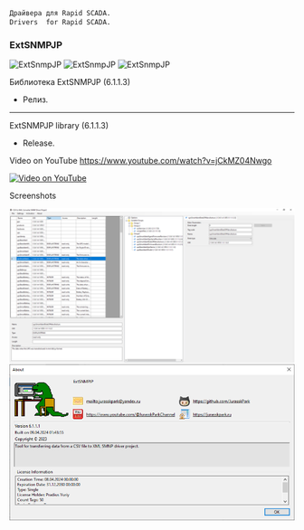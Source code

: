 	Драйвера для Rapid SCADA.
	Drivers  for Rapid SCADA.


	
### ExtSNMPJP

![ExtSnmpJP](https://img.shields.io/github/downloads/JurasskPark/RapidScada_v6/ExtSnmpJP_v6.1.1.6/total)
![ExtSnmpJP](https://img.shields.io/github/downloads/JurasskPark/RapidScada_v6/ExtSnmpJP_v6.1.1.5/total)
![ExtSnmpJP](https://img.shields.io/github/downloads/JurasskPark/RapidScada_v6/ExtSnmpJP_v6.1.1.4/total)

Библиотека ExtSNMPJP (6.1.1.3)
- Релиз.
---------------------------------------------------------------------------

ExtSNMPJP  library (6.1.1.3)
- Release.


Video on YouTube 
https://www.youtube.com/watch?v=jCkMZ04Nwgo


[![Video on YouTube](https://img.youtube.com/vi/jCkMZ04Nwgo/0.jpg)](https://www.youtube.com/watch?v=jCkMZ04Nwgo)

Screenshots

![ExtSNMPJP](https://raw.githubusercontent.com/JurasskPark/RapidScada_v6/master/SharewareDrivers/ScadaAdmin/SnmpJP/Source/ExtSnmpJP_001.png) ![ExtSnmpJP](https://raw.githubusercontent.com/JurasskPark/RapidScada_v6/master/SharewareDrivers/ScadaAdmin/SnmpJP/Source/ExtSnmpJP_002.png)
